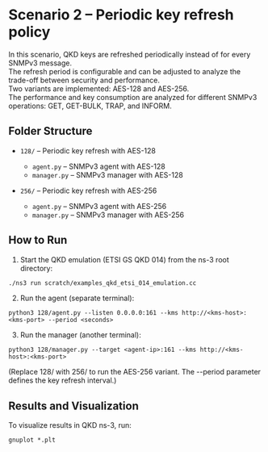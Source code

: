 # Scenario 2 – Periodic key refresh policy

In this scenario, QKD keys are refreshed periodically instead of for every SNMPv3 message.  
The refresh period is configurable and can be adjusted to analyze the trade-off between security and performance.  
Two variants are implemented: AES-128 and AES-256.  
The performance and key consumption are analyzed for different SNMPv3 operations: GET, GET-BULK, TRAP, and INFORM.

## Folder Structure

- `128/` – Periodic key refresh with AES-128  
  - `agent.py` – SNMPv3 agent with AES-128  
  - `manager.py` – SNMPv3 manager with AES-128  

- `256/` – Periodic key refresh with AES-256  
  - `agent.py` – SNMPv3 agent with AES-256  
  - `manager.py` – SNMPv3 manager with AES-256  

## How to Run

1. Start the QKD emulation (ETSI GS QKD 014) from the ns-3 root directory:
```bash
./ns3 run scratch/examples_qkd_etsi_014_emulation.cc
```
2. Run the agent (separate terminal):
```
python3 128/agent.py --listen 0.0.0.0:161 --kms http://<kms-host>:<kms-port> --period <seconds>
```
3. Run the manager (another terminal):
```
python3 128/manager.py --target <agent-ip>:161 --kms http://<kms-host>:<kms-port>
```
(Replace 128/ with 256/ to run the AES-256 variant. The --period parameter defines the key refresh interval.)

## Results and Visualization

To visualize results in QKD ns-3, run:
```
gnuplot *.plt
```
